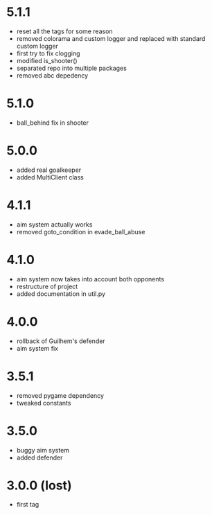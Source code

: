 # 5.1.1
- reset all the tags for some reason
- removed colorama and custom logger and replaced with standard custom logger
- first try to fix clogging
- modified is_shooter()
- separated repo into multiple packages
- removed abc depedency

# 5.1.0
- ball_behind fix in shooter

# 5.0.0
- added real goalkeeper
- added MultiClient class

# 4.1.1
- aim system actually works
- removed goto_condition in evade_ball_abuse

# 4.1.0
- aim system now takes into account both opponents
- restructure of project
- added documentation in util.py

# 4.0.0
- rollback of Guilhem's defender
- aim system fix

# 3.5.1
- removed pygame dependency
- tweaked constants

# 3.5.0
- buggy aim system
- added defender

# 3.0.0 (lost)
- first tag
